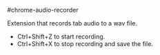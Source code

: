 #chrome-audio-recorder

Extension that records tab audio to a wav file.

- Ctrl+Shift+Z to start recording.
- Ctrl+Shift+X to stop recording and save the file.
